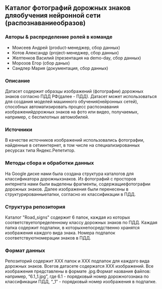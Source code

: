 ## Каталог фотографий дорожных знаков дляобучения нейронной сети (распознаваниеобразов)

### Авторы & распределение ролей в команде
* Моисеев Андрей (product-менеджер, сбор данных)
* Котов Александр (project-менеджер, сбор данных)
* Желтенков Василий (презентация на demo-day, сбор данных)
* Морозов Егор (сбор даных)
* Сандлер Мария (документация, сбор данных)

### Описание
Датасет содержит образцы изображений (фотографии) дорожных знаков согласно ПДД РФ(далее - ПДД). Датаcет может использоваться для создания моделей машинного обучения(нейронных сетей), способных автоматизировать процесс распознавания изображенийдорожных знаков на фото или видео, получаемых, например, c беспилотных автомобилей.

### Источники
В качестве источников изображений использовались фотографии, найденные в сетиинтернет, в том числе на специализированных ресурсах типа Яндекс.Репетитор.

### Методы сбора и обработки данных
На Google диске нами была создана структура каталогов для классификатора дорожныхзнаков. Из фотографий с просторов интернета нами были выделены фрагменты, содержащиефотографии дорожных знаков. Далее изображения были перенесены в структурированныепапки, согласно их классификации в ПДД.

### Структура репозитория
Каталог "Road_signs" содержит 6 папок, каждая из которых соответствуетопределенному классу дорожных знаков по ПДД. Каждая папка содержит подпапки, в которыхнепосредственно хранятся изображения каждого вида знака. Номера подпапок соответствуютномерации знаков в ПДД.

### Формат данных
Репозиторий содержит ХХХ папок и ХХХ подпапок для каждого вида дорожных знаков. Всегов датасете содержатся ХХХ изображений. Все изображения представлены в формате .jpg.Формат названия файлов: например, “6.1_1.jpg”, где 6.1 - порядковый номер дорожногознака по классификации ПДД, “_1” - порядковый номер изображения в подпапке.
